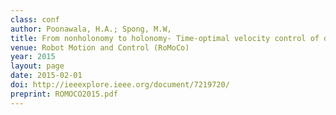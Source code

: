 ```yaml
---
class: conf
author: Poonawala, H.A.; Spong, M.W,
title: From nonholonomy to holonomy- Time-optimal velocity control of differential drive robots
venue: Robot Motion and Control (RoMoCo)
year: 2015
layout: page
date: 2015-02-01
doi: http://ieeexplore.ieee.org/document/7219720/
preprint: ROMOCO2015.pdf
---
```

